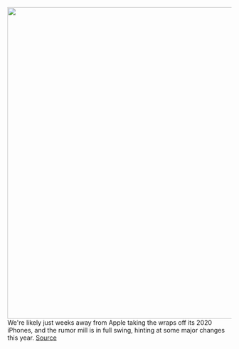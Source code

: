 <img src='https://cdn.vox-cdn.com/thumbor/-NWDFWL0kyPAnC1OiQQRPPMXvfM=/0x0:2040x1360/1200x800/filters:focal(857x517:1183x843)/cdn.vox-cdn.com/uploads/chorus_image/image/67359718/akrales_190914_3666_0259.0.jpg' width='700px' /><br/>
We're likely just weeks away from Apple taking the wraps off its 2020 iPhones, and the rumor mill is in full swing, hinting at some major changes this year.
<a href='https://www.theverge.com/21423811/apple-iphone-12-max-pro-leaks-rumors-specs-design-2020'> Source <a/>